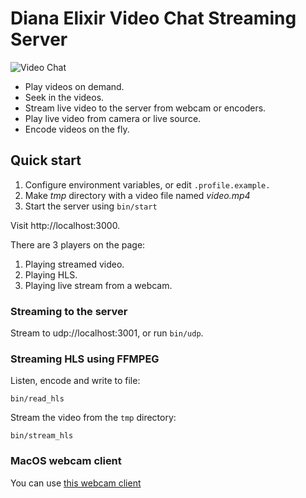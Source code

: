 # Diana Elixir Video Chat Streaming Server

![Video Chat](https://github.com/shavit/verbose-parakeet/raw/master/doc/meme.gif?raw=true)

* Play videos on demand.
* Seek in the videos.
* Stream live video to the server from webcam or encoders.
* Play live video from camera or live source.
* Encode videos on the fly.

## Quick start

1. Configure environment variables, or edit `.profile.example.`
2. Make *tmp* directory with a video file named *video.mp4*
3. Start the server using `bin/start`

Visit http://localhost:3000.

There are 3 players on the page:
  1. Playing streamed video.
  2. Playing HLS.
  3. Playing live stream from a webcam.

### Streaming to the server
Stream to udp://localhost:3001, or run `bin/udp`.

### Streaming HLS using FFMPEG

Listen, encode and write to file:
````
bin/read_hls
````

Stream the video from the `tmp` directory:
````
bin/stream_hls
````

### MacOS webcam client

You can use [this webcam client](https://github.com/shavit/Monique)
